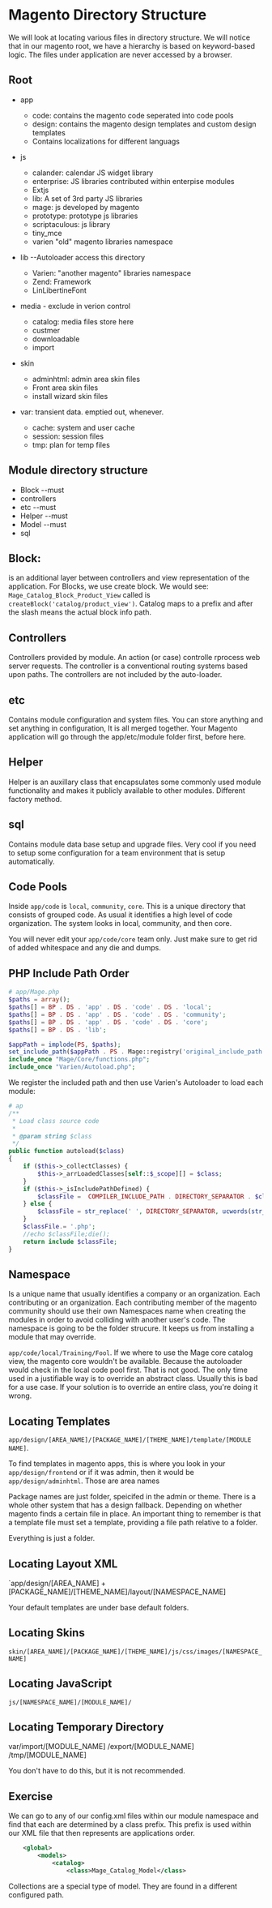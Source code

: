 Magento Directory Structure
===========================

We will look at locating various files in directory structure. We will notice
that in our magento root, we have a hierarchy is based on keyword-based logic.
The files under application are never accessed by a browser.

Root
----

* app
  * code: contains the magento code seperated into code pools
  * design: contains the magento design templates and custom design templates
  * Contains localizations for different languags

* js
  * calander: calendar JS widget library
  * enterprise: JS libraries contributed within enterpise modules
  * Extjs
  * lib: A set of 3rd party JS libraries
  * mage: js developed by magento
  * prototype: prototype js libraries
  * scriptaculous: js library
  * tiny_mce
  * varien "old" magento libraries namespace

* lib --Autoloader access this directory
  * Varien: "another magento" libraries namespace
  * Zend: Framework
  * LinLibertineFont

* media - exclude in verion control
  * catalog: media files store here
  * custmer
  * downloadable
  * import

* skin
  * adminhtml: admin area skin files
  * Front area skin files
  * install wizard skin files

* var: transient data. emptied out, whenever.
  * cache: system and user cache
  * session: session files
  * tmp: plan for temp files


Module directory structure
--------------------------

* Block --must
* controllers
* etc --must
* Helper --must
* Model --must
* sql

Block:
------
is an additional layer between controllers and view representation of
the application. For Blocks, we use create block. We would see:
`Mage_Catalog_Block_Product_View` called is
`createBlock('catalog/product_view')`. Catalog maps to a prefix and after the
slash means the actual block info path.

Controllers
-----------
Controllers provided by module. An action (or case) controlle rprocess web
server requests. The controller is a conventional routing systems based upon
paths. The controllers are not included by the auto-loader.


etc
---
Contains module configuration and system files. You can store anything and set
anything in configuration, It is all merged together. Your Magento application
will go through the app/etc/module folder first, before here.

Helper
------
Helper is an auxillary class that encapsulates some commonly used module
functionality and makes it publicly available to other modules. Different
factory method.

sql
---
Contains module data base setup and upgrade files. Very cool if you need to
setup some configuration for a team environment that is setup automatically.

Code Pools
----------
Inside `app/code` is `local`, `community`, `core`. This is a unique directory
that consists of grouped code. As usual it identifies a high level of code
organization. The system looks in local, community, and then core.

You will never edit your `app/code/core` team only. Just make sure to get rid of
added whitespace and any die and dumps.

PHP Include Path Order
----------------------
```php
# app/Mage.php
$paths = array();
$paths[] = BP . DS . 'app' . DS . 'code' . DS . 'local';
$paths[] = BP . DS . 'app' . DS . 'code' . DS . 'community';
$paths[] = BP . DS . 'app' . DS . 'code' . DS . 'core';
$paths[] = BP . DS . 'lib';

$appPath = implode(PS, $paths);
set_include_path($appPath . PS . Mage::registry('original_include_path'));
include_once "Mage/Core/functions.php";
include_once "Varien/Autoload.php";
```
We register the included path and then use Varien's Autoloader to load each
module:

```php
# ap
/**
 * Load class source code
 *
 * @param string $class
 */
public function autoload($class)
{
	if ($this->_collectClasses) {
		$this->_arrLoadedClasses[self::$_scope][] = $class;
	}
	if ($this->_isIncludePathDefined) {
		$classFile =  COMPILER_INCLUDE_PATH . DIRECTORY_SEPARATOR . $class;
	} else {
		$classFile = str_replace(' ', DIRECTORY_SEPARATOR, ucwords(str_replace('_', ' ', $class)));
	}
	$classFile.= '.php';
	//echo $classFile;die();
	return include $classFile;
}
```

Namespace
---------
Is a unique name that usually identifies a company or an organization. Each
contributing or an organization. Each contributing member of the magento
community should use their own Namespaces name when creating the modules in
order to avoid colliding with another user's code. The namespace is going to be
the folder strucure. It keeps us from installing a module that may override.

`app/code/local/Training/Fool`. If we where to use the Mage core catalog view,
the magento core wouldn't be available. Because the autoloader would check in
the local code pool first. That is not good. The only time used in a justifiable
way is to override an abstract class. Usually this is bad for a use case. If
your solution is to override an entire class, you're doing it wrong.

Locating Templates
------------------
`app/design/[AREA_NAME]/[PACKAGE_NAME]/[THEME_NAME]/template/[MODULE NAME]`.

To find templates in magento apps, this is where you look in your
`app/design/frontend` or if it was admin, then it would be
`app/design/adminhtml`. Those are area names

Package names are just folder, speicifed in the admin or theme. There is a whole
other system that has a design fallback. Depending on whether magento finds a
certain file in place. An important thing to remember is that a template file
must set a template, providing a file path relative to a folder.

Everything is just a folder.

Locating Layout XML
-------------------
`app/design/[AREA_NAME] + [PACKAGE_NAME]/[THEME_NAME]/layout/[NAMESPACE_NAME]

Your default templates are under base default folders.

Locating Skins
--------------
`skin/[AREA_NAME]/[PACKAGE_NAME]/[THEME_NAME]/js/css/images/[NAMESPACE_NAME]`

Locating JavaScript
-------------------

`js/[NAMESPACE_NAME]/[MODULE_NAME]/`

Locating Temporary Directory
----------------------------
var/import/[MODULE_NAME]
  /export/[MODULE_NAME]
  /tmp/[MODULE_NAME]

You don't have to do this, but it is not recommended.


Exercise
--------
We can go to any of our config.xml files within our module namespace and find
that each are determined by a class prefix. This prefix is used within our XML
file that then represents are applications order.

```xml
    <global>
        <models>
            <catalog>
                <class>Mage_Catalog_Model</class>
```


Collections are a special type of model. They are found in a different
configured path.

